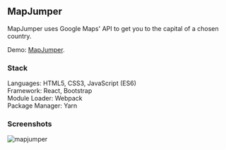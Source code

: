 ## MapJumper

MapJumper uses Google Maps' API to get you to the capital of a chosen country.

Demo: [MapJumper](https://tamaramarr.github.io/MapJumper/).

### Stack

Languages: HTML5, CSS3, JavaScript (ES6)<br />
Framework: React, Bootstrap<br />
Module Loader: Webpack<br />
Package Manager: Yarn<br />

### Screenshots

![mapjumper](https://user-images.githubusercontent.com/25713765/34471104-9dbc1d02-ef3f-11e7-98ca-850db30be1ef.png)